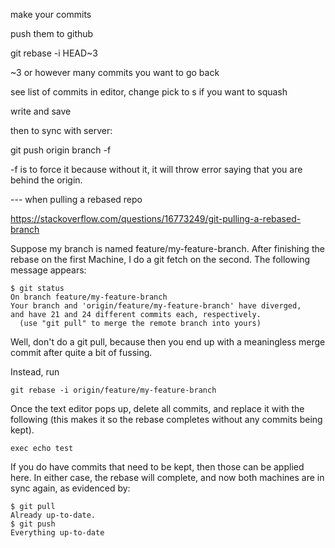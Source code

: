 make your commits

push them to github

git rebase -i HEAD~3

~3 or however many commits you want to go back

see list of commits in editor, change pick to s if you want to squash

write and save

then to sync with server:

git push origin branch -f

-f is to force it because without it, it will throw error saying that you are behind the origin.


--- when pulling a rebased repo

https://stackoverflow.com/questions/16773249/git-pulling-a-rebased-branch

Suppose my branch is named feature/my-feature-branch. After finishing the rebase on the first Machine, I do a git fetch on the second. The following message appears:

	$ git status
	On branch feature/my-feature-branch
	Your branch and 'origin/feature/my-feature-branch' have diverged,
	and have 21 and 24 different commits each, respectively.
	  (use "git pull" to merge the remote branch into yours)
	  
Well, don't do a git pull, because then you end up with a meaningless merge commit after quite a bit of fussing.

Instead, run

	git rebase -i origin/feature/my-feature-branch

Once the text editor pops up, delete all commits, and replace it with the following (this makes it so the rebase completes without any commits being kept).

	exec echo test

If you do have commits that need to be kept, then those can be applied here. In either case, the rebase will complete, and now both machines are in sync again, as evidenced by:

	$ git pull
	Already up-to-date.
	$ git push
	Everything up-to-date